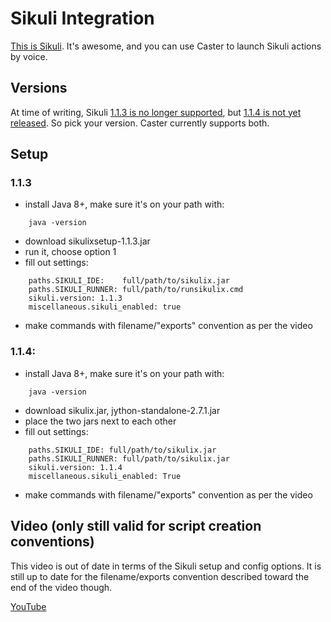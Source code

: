 # Sikuli Integration

[This is Sikuli](http://www.sikuli.org). It's awesome, and you can use Caster to launch Sikuli actions by voice.

## Versions

At time of writing, Sikuli [1.1.3 is no longer supported](https://raiman.github.io/SikuliX1/downloads.html), but [1.1.4 is not yet released](https://launchpad.net/sikuli/sikulix). So pick your version. Caster currently supports both.

## Setup

### 1.1.3

- install Java 8+, make sure it's on your path with:
```
    java -version
```  
- download sikulixsetup-1.1.3.jar
- run it, choose option 1
- fill out settings:
```
    paths.SIKULI_IDE:    full/path/to/sikulix.jar
    paths.SIKULI_RUNNER: full/path/to/runsikulix.cmd
    sikuli.version: 1.1.3
    miscellaneous.sikuli_enabled: true
```
- make commands with filename/"exports" convention as per the video

### 1.1.4:
- install Java 8+, make sure it's on your path with:
```
    java -version
```  
- download sikulix.jar, jython-standalone-2.7.1.jar
- place the two jars next to each other
- fill out settings:
```
    paths.SIKULI_IDE: full/path/to/sikulix.jar
    paths.SIKULI_RUNNER: full/path/to/sikulix.jar
    sikuli.version: 1.1.4
    miscellaneous.sikuli_enabled: True
```
- make commands with filename/"exports" convention as per the video

## Video (only still valid for script creation conventions)

This video is out of date in terms of the Sikuli setup and config options. It is still up to date for the filename/exports convention described toward the end of the video though.

[YouTube](https://youtu.be/RFdsD2OgDzk?list=PLV6JPhkq1x8LHu02YefhUU9rXiB2PK8tc)


